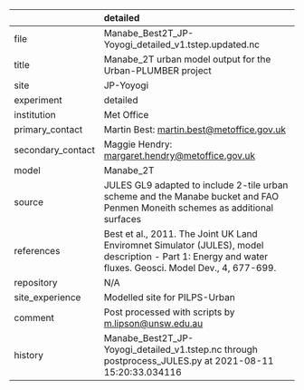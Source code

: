 |                   | detailed                                                                                                                                                |
|:------------------|:--------------------------------------------------------------------------------------------------------------------------------------------------------|
| file              | Manabe_Best2T_JP-Yoyogi_detailed_v1.tstep.updated.nc                                                                                                    |
| title             | Manabe_2T urban model output for the Urban-PLUMBER project                                                                                              |
| site              | JP-Yoyogi                                                                                                                                               |
| experiment        | detailed                                                                                                                                                |
| institution       | Met Office                                                                                                                                              |
| primary_contact   | Martin Best: martin.best@metoffice.gov.uk                                                                                                               |
| secondary_contact | Maggie Hendry: margaret.hendry@metoffice.gov.uk                                                                                                         |
| model             | Manabe_2T                                                                                                                                               |
| source            | JULES GL9 adapted to include 2-tile urban scheme and the Manabe bucket and FAO Penmen Moneith schemes as additional surfaces                            |
| references        | Best et al., 2011. The Joint UK Land Enviromnet Simulator (JULES), model description - Part 1: Energy and water fluxes. Geosci. Model Dev., 4, 677-699. |
| repository        | N/A                                                                                                                                                     |
| site_experience   | Modelled site for PILPS-Urban                                                                                                                           |
| comment           | Post processed with scripts by m.lipson@unsw.edu.au                                                                                                     |
| history           | Manabe_Best2T_JP-Yoyogi_detailed_v1.tstep.nc through postprocess_JULES.py at 2021-08-11 15:20:33.034116                                                 |
